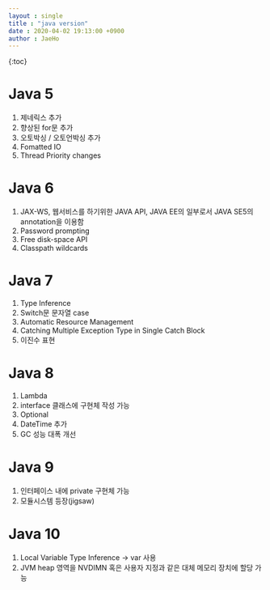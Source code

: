 ```yaml
---
layout : single
title : "java version"
date : 2020-04-02 19:13:00 +0900
author : JaeHo
---
```


{:toc}

# Java 5

1. 제네릭스 추가
2. 향상된 for문 추가
3. 오토박싱 / 오토언박싱 추가
4. Fomatted IO
5. Thread Priority changes



# Java 6

1. JAX-WS, 웹서비스를 하기위한 JAVA API, JAVA EE의 일부로서 JAVA SE5의 annotation을 이용함
2. Password prompting
3. Free disk-space API
4. Classpath wildcards



# Java 7

1. Type Inference
2. Switch문 문자열 case
3. Automatic Resource Management
4. Catching Multiple Exception Type in Single Catch Block
5. 이진수 표현



# Java 8

1. Lambda
2. interface 클래스에 구현체 작성 가능
3. Optional
4. DateTime 추가
5. GC 성능 대폭 개선



# Java 9

1. 인터페이스 내에 private  구현체 가능
2. 모듈시스템 등장(jigsaw)



# Java 10

1. Local Variable Type Inference -> var 사용
2. JVM heap 영역을 NVDIMN 혹은 사용자 지정과 같은 대체 메모리 장치에 할당 가능



